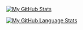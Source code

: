 
[![My GitHub Stats](https://github-readme-stats.vercel.app/api?username=amandalouzada&count_private=true&show_icons=true&theme=onedark&hide=stars)]()

[![My GitHub Language Stats](https://github-readme-stats.vercel.app/api/top-langs/?username=amandalouzada&langs_count=5&theme=onedark)]()
